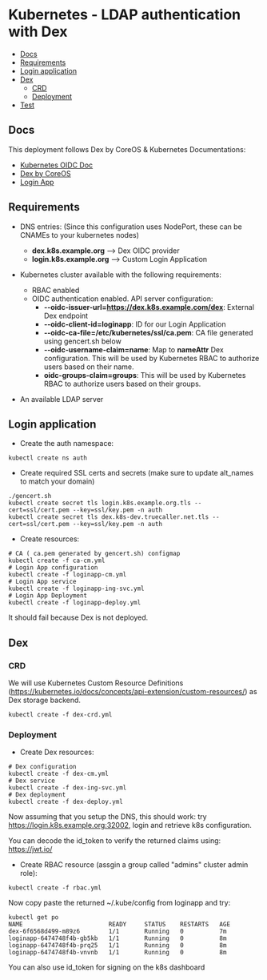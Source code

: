 # Kubernetes - LDAP authentication with Dex

* [Docs](#docs)
* [Requirements](#requirements)
* [Login application](#login-application)
* [Dex](#dex)
  * [CRD](#crd)
  * [Deployment](#deployment)
* [Test](#test)

## Docs

This deployment follows Dex by CoreOS & Kubernetes Documentations:

* [Kubernetes OIDC Doc](https://kubernetes.io/docs/admin/authentication/#option-1---oidc-authenticator)
* [Dex by CoreOS](https://github.com/coreos/dex)
* [Login App](https://github.com/Flav35/loginapp)

## Requirements

* DNS entries: (Since this configuration uses NodePort, these can be CNAMEs to your kubernetes nodes)
  * **dex.k8s.example.org** --> Dex OIDC provider
  * **login.k8s.example.org** --> Custom Login Application

* Kubernetes cluster available with the following requirements:
  * RBAC enabled
  * OIDC authentication enabled. API server configuration:
    * **--oidc-issuer-url=https://dex.k8s.example.com/dex**: External Dex endpoint
    * **--oidc-client-id=loginapp**: ID for our Login Application
    * **--oidc-ca-file=/etc/kubernetes/ssl/ca.pem**: CA file generated using gencert.sh below
    * **--oidc-username-claim=name**: Map to **nameAttr** Dex configuration. This will be used by Kubernetes RBAC to authorize users based on their name.
    * **oidc-groups-claim=groups**: This will be used by Kubernetes RBAC to authorize users based on their groups.

* An available LDAP server

## Login application

* Create the auth namespace:

```shell
kubectl create ns auth
```

* Create required SSL certs and secrets (make sure to update alt_names to match your domain)

```shell
./gencert.sh
kubectl create secret tls login.k8s.example.org.tls --cert=ssl/cert.pem --key=ssl/key.pem -n auth
kubectl create secret tls dex.k8s-dev.truecaller.net.tls --cert=ssl/cert.pem --key=ssl/key.pem -n auth
```

* Create resources:

```shell
# CA ( ca.pem generated by gencert.sh) configmap
kubectl create -f ca-cm.yml
# Login App configuration
kubectl create -f loginapp-cm.yml
# Login App service
kubectl create -f loginapp-ing-svc.yml
# Login App Deployment
kubectl create -f loginapp-deploy.yml
```

It should fail because Dex is not deployed.

## Dex

### CRD

We will use Kubernetes Custom Resource Definitions (https://kubernetes.io/docs/concepts/api-extension/custom-resources/) as Dex storage backend.

```shell
kubectl create -f dex-crd.yml
```

### Deployment

* Create Dex resources:

```shell
# Dex configuration
kubectl create -f dex-cm.yml
# Dex service
kubectl create -f dex-ing-svc.yml
# Dex deployment
kubectl create -f dex-deploy.yml
```

Now assuming that you setup the DNS, this should work: try https://login.k8s.example.org:32002, login and retrieve k8s configuration.

You can decode the id_token to verify the returned claims using: https://jwt.io/

* Create RBAC resource (assgin a group called "admins" cluster admin role):

```shell
kubectl create -f rbac.yml
```

Now copy paste the returned ~/.kube/config from loginapp and try:

```shell
kubectl get po
NAME                        READY     STATUS    RESTARTS   AGE
dex-6f6568d499-m89z6        1/1       Running   0          7m
loginapp-6474748f4b-gb5kb   1/1       Running   0          8m
loginapp-6474748f4b-prq25   1/1       Running   0          8m
loginapp-6474748f4b-vnvnb   1/1       Running   0          8m
```

You can also use id_token for signing on the k8s dashboard 
